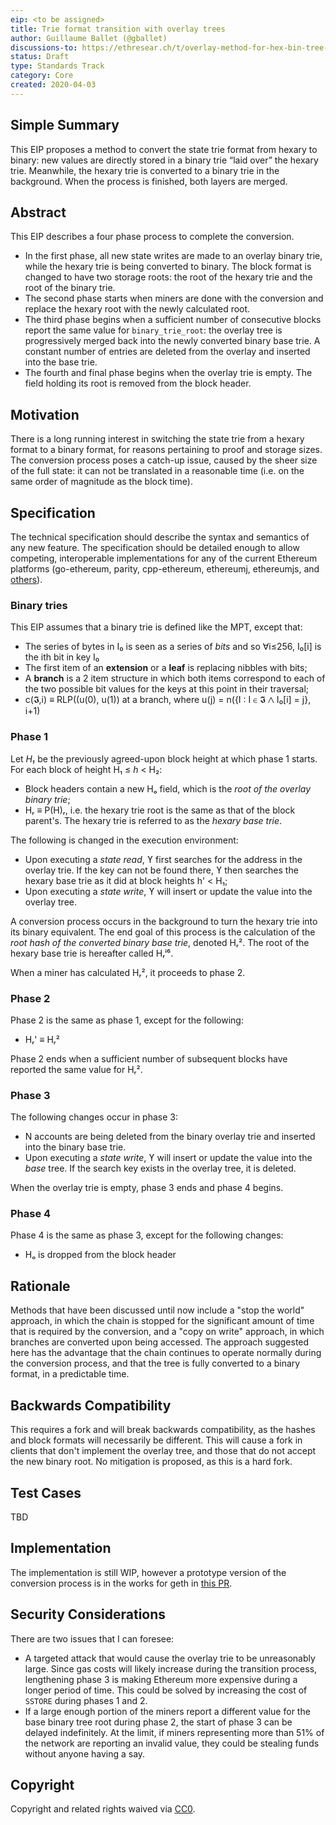 ```yaml
---
eip: <to be assigned>
title: Trie format transition with overlay trees
author: Guillaume Ballet (@gballet)
discussions-to: https://ethresear.ch/t/overlay-method-for-hex-bin-tree-conversion/7104
status: Draft
type: Standards Track
category: Core
created: 2020-04-03
---
```


## Simple Summary

This EIP proposes a method to convert the state trie format from hexary to binary: new values are directly stored in a binary trie “laid over” the hexary trie. Meanwhile, the hexary trie is converted to a binary trie in the background. When the process is finished, both layers are merged.

## Abstract

This EIP describes a four phase process to complete the conversion.

  * In the first phase, all new state writes are made to an overlay binary trie, while the hexary trie is being converted to binary. The block format is changed to have two storage roots: the root of the hexary trie and the root of the binary trie.
  * The second phase starts when miners are done with the conversion and replace the hexary root with the newly calculated root.
  * The third phase begins when a sufficient number of consecutive blocks report the same value for `binary_trie_root`: the overlay tree is progressively merged back into the newly converted binary base trie. A constant number of entries are deleted from the overlay and inserted into the base trie.
  * The fourth and final phase begins when the overlay trie is empty. The field holding its root is removed from the block header.

## Motivation

There is a long running interest in switching the state trie from a hexary format to a binary format, for reasons pertaining to proof and storage sizes. The conversion process poses a catch-up issue, caused by the sheer size of the full state: it can not be translated in a reasonable time (i.e. on the same order of magnitude as the block time). 

## Specification
The technical specification should describe the syntax and semantics of any new feature. The specification should be detailed enough to allow competing, interoperable implementations for any of the current Ethereum platforms (go-ethereum, parity, cpp-ethereum, ethereumj, ethereumjs, and [others](https://github.com/ethereum/wiki/wiki/Clients)).

### Binary tries

This EIP assumes that a binary trie is defined like the MPT, except that:

  * The series of bytes in I₀ is seen as a series of _bits_ and so ∀i≤256, I₀[i] is the ith bit in key I₀
  * The first item of an **extension** or a **leaf** is replacing nibbles with bits;
  * A **branch** is a 2 item structure in which both items correspond to each of the two possible bit values for the keys at this point in their traversal;
  * c(𝕴,i) ≡ RLP((u(0), u(1)) at a branch, where u(j) = n({I : I ∈ 𝕴 ⋀ I₀[i] = j}, i+1)

### Phase 1

Let _H₁_ be the previously agreed-upon block height at which phase 1 starts. For each block of height H₁ ≤ _h_ < H₂:

  * Block headers contain a new Hₒ field, which is the _root of the overlay binary trie_;
  * Hᵣ ≡ P(H)ᵣ, i.e. the hexary trie root is the same as that of the block parent's. The hexary trie is referred to as the _hexary base trie_.

The following is changed in the execution environment:

  * Upon executing a _state read_, ϒ first searches for the address in the overlay trie. If the key can not be found there, ϒ then searches the hexary base trie as it did at block heights h' < H₁;
  * Upon executing a _state write_, ϒ will insert or update the value into the overlay tree.

A conversion process occurs in the background to turn the hexary trie into its binary equivalent. The end goal of this process is the calculation of the _root hash of the converted binary base trie_, denoted Hᵣ². The root of the hexary base trie is hereafter called Hᵣⁱ⁶.

When a miner has calculated Hᵣ², it proceeds to phase 2.

### Phase 2

Phase 2 is the same as phase 1, except for the following:

  * Hᵣ' ≡ Hᵣ²


Phase 2 ends when a sufficient number of subsequent blocks have reported the same value for Hᵣ².

### Phase 3

The following changes occur in phase 3:

  * N accounts are being deleted from the binary overlay trie and inserted into the binary base trie.
  * Upon executing a _state write_, ϒ will insert or update the value into the _base_ tree. If the search key exists in the overlay tree, it is deleted.

When the overlay trie is empty, phase 3 ends and phase 4 begins.

### Phase 4

Phase 4 is the same as phase 3, except for the following changes:

  * Hₒ is dropped from the block header

## Rationale

Methods that have been discussed until now include a "stop the world" approach, in which the chain is stopped for the significant amount of time that is required by the conversion, and a "copy on write" approach, in which branches are converted upon being accessed.
The approach suggested here has the advantage that the chain continues to operate normally during the conversion process, and that the tree is fully converted to a binary format, in a predictable time.

## Backwards Compatibility

This requires a fork and will break backwards compatibility, as the hashes and block formats will necessarily be different. This will cause a fork in clients that don't implement the overlay tree, and those that do not accept the new binary root. No mitigation is proposed, as this is a hard fork.

## Test Cases

TBD

## Implementation
<!-- The implementations must be completed before any EIP is given status "Final", but it need not be completed before the EIP is accepted. While there is merit to the approach of reaching consensus on the specification and rationale before writing code, the principle of "rough consensus and running code" is still useful when it comes to resolving many discussions of API details.-->

The implementation is still WIP, however a prototype version of the conversion process is in the works for geth in [this PR](https://github.com/holiman/go-ethereum/pull/12).

## Security Considerations
<!-- All EIPs must contain a section that discusses the security implications/considerations relevant to the proposed change. Include information that might be important for security discussions, surfaces risks and can be used throughout the life cycle of the proposal. E.g. include security-relevant design decisions, concerns, important discussions, implementation-specific guidance and pitfalls, an outline of threats and risks and how they are being addressed. EIP submissions missing the "Security Considerations" section will be rejected. An EIP cannot proceed to status "Final" without a Security Considerations discussion deemed sufficient by the reviewers. -->

There are two issues that I can foresee:

  * A targeted attack that would cause the overlay trie to be unreasonably large. Since gas costs will likely increase during the transition process, lengthening phase 3 is making Ethereum more expensive during a longer period of time. This could be solved by increasing the cost of `SSTORE` during phases 1 and 2.
  * If a large enough portion of the miners report a different value for the base binary tree root during phase 2, the start of phase 3 can be delayed indefinitely. At the limit, if miners representing more than 51% of the network are reporting an invalid value, they could be stealing funds without anyone having a say.

## Copyright
Copyright and related rights waived via [CC0](https://creativecommons.org/publicdomain/zero/1.0/).
